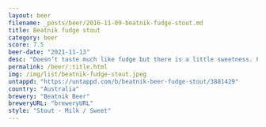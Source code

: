 ```yaml
---
layout: beer
filename: _posts/beer/2016-11-09-beatnik-fudge-stout.md
title: Beatnik fudge stout
category: beer
score: 7.5
beer-date: "2021-11-13"
desc: "Doesn’t taste much like fudge but there is a little sweetness. Pretty easy drinking overall"
permalink: /beer/:title.html
img: /img/list/beatnik-fudge-stout.jpeg
untappd: "https://untappd.com/b/beatnik-beer-fudge-stout/3881429"
country: "Australia"
brewery: "Beatnik Beer"
breweryURL: "breweryURL"
style: "Stout - Milk / Sweet"
---
```

